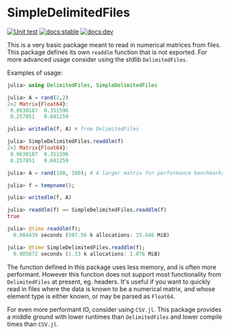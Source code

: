 # SimpleDelimitedFiles

[![Unit test](https://github.com/jishnub/SimpleDelimitedFiles.jl/actions/workflows/CI.yml/badge.svg)](https://github.com/jishnub/SimpleDelimitedFiles.jl/actions/workflows/CI.yml)
[![docs:stable](https://img.shields.io/badge/docs-stable-blue.svg)](https://jishnub.github.io/SimpleDelimitedFiles.jl/stable)
[![docs:dev](https://img.shields.io/badge/docs-dev-blue.svg)](https://jishnub.github.io/SimpleDelimitedFiles.jl/dev)

This is a very basic package meant to read in numerical matrices from files.
This package defines its own `readdlm` function that is not exported.
For more advanced usage consider using the stdlib `DelimitedFiles`.

Examples of usage:

```julia
julia> using DelimitedFiles, SimpleDelimitedFiles

julia> A = rand(2,2)
2×2 Matrix{Float64}:
 0.0630187  0.351596
 0.257851   0.601259

julia> writedlm(f, A) # from DelimitedFiles

julia> SimpleDelimitedFiles.readdlm(f)
2×2 Matrix{Float64}:
 0.0630187  0.351596
 0.257851   0.601259

julia> A = rand(100, 100); # A larger matrix for performance benchmarks

julia> f = tempname();

julia> writedlm(f, A)

julia> readdlm(f) == SimpleDelimitedFiles.readdlm(f)
true

julia> @time readdlm(f);
  0.084439 seconds (597.56 k allocations: 15.646 MiB)

julia> @time SimpleDelimitedFiles.readdlm(f);
  0.005872 seconds (1.33 k allocations: 1.076 MiB)
```

The function defined in this package uses less memory, and is often more performant. However this function does not support most functionality from `DelimitedFiles` at present, eg. headers. It's useful if you want to quickly read in files where the data is known to be a numerical matrix, and whose element type is either known, or may be parsed as `Float64`.

For even more performant IO, consider using `CSV.jl`. This package provides a middle ground with lower runtimes than `DelimitedFiles` and lower compile times than `CSV.jl`.

